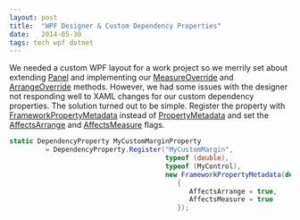 ```yaml
---
layout: post
title:  "WPF Designer & Custom Dependency Properties"
date:   2014-05-30
tags: tech wpf dotnet
---
```


We needed a custom WPF layout for a work project so we merrily set about extending [Panel](http://msdn.microsoft.com/en-us/library/system.windows.controls.panel%28v=vs.110%29.aspx) and implementing our [MeasureOverride](http://msdn.microsoft.com/en-us/library/system.windows.frameworkelement.measureoverride%28v=vs.110%29.aspx) and [ArrangeOverride](http://msdn.microsoft.com/en-us/library/system.windows.frameworkelement.arrangeoverride%28v=vs.110%29.aspx) methods. However, we had some issues with the designer not responding well to XAML changes for our custom dependency properties. The solution turned out to be simple. Register the property with [FrameworkPropertyMetadata](http://msdn.microsoft.com/en-us/library/system.windows.frameworkpropertymetadata%28v=vs.110%29.aspx) instead of [PropertyMetadata](http://msdn.microsoft.com/en-us/library/system.windows.propertymetadata%28v=vs.110%29.aspx) and set the [AffectsArrange](http://msdn.microsoft.com/en-us/library/system.windows.frameworkpropertymetadata.affectsarrange%28v=vs.110%29.aspx) and [AffectsMeasure](http://msdn.microsoft.com/en-us/library/system.windows.frameworkpropertymetadata.affectsmeasure%28v=vs.110%29.aspx) flags.

```csharp
static DependencyProperty MyCustomMarginProperty
         = DependencyProperty.Register("MyCustomMargin",
                                       typeof (double),
                                       typeof (MyControl),
                                       new FrameworkPropertyMetadata(default(double))
                                          {
                                             AffectsArrange = true,
                                             AffectsMeasure = true
                                          });
```